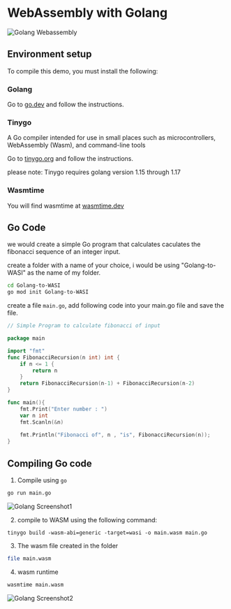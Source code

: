 # WebAssembly with Golang

![Golang Webassembly](https://raw.githubusercontent.com/jnyfah/enarx.github.io/main/static/img/tutorial/golang-wasi.jpg)

## Environment setup

To compile this demo, you must install the following:

### Golang

Go to [go.dev](https://go.dev/) and follow the instructions.

### Tinygo

A Go compiler intended for use in small places such as microcontrollers, WebAssembly (Wasm), and command-line tools

Go to [tinygo.org](https://tinygo.org/getting-started/install/) and follow the instructions.

please note: Tinygo requires golang version 1.15 through 1.17

### Wasmtime

You will find wasmtime at [wasmtime.dev](https://wasmtime.dev/)

## Go Code

we would create a simple Go program that calculates caculates the fibonacci sequence of an integer input.

create a folder with a name of your choice, i would be using "Golang-to-WASI" as the name of my folder.

```bash
cd Golang-to-WASI
go mod init Golang-to-WASI
```
create a file `main.go`, add following code into your main.go file and save the file.

```go
// Simple Program to calculate fibonacci of input

package main

import "fmt"
func FibonacciRecursion(n int) int {
    if n <= 1 {
        return n
    }
    return FibonacciRecursion(n-1) + FibonacciRecursion(n-2)
}

func main(){
    fmt.Print("Enter number : ")
    var n int
    fmt.Scanln(&n)
    
    fmt.Println("Fibonacci of", n , "is", FibonacciRecursion(n));
}

```
## Compiling Go code

1. Compile using `go` 

```bash
go run main.go
```
![Golang Screenshot1](https://raw.githubusercontent.com/jnyfah/enarx.github.io/main/static/img/tutorial/golangRunScreenshot.png)



2. compile to WASM using the following command:

```
tinygo build -wasm-abi=generic -target=wasi -o main.wasm main.go
```

3. The wasm file created in the folder

```bash
file main.wasm
```

4. wasm runtime
```bash
wasmtime main.wasm
```
![Golang Screenshot2](https://raw.githubusercontent.com/jnyfah/enarx.github.io/main/static/img/tutorial/golangWasmScreenshot.png)
